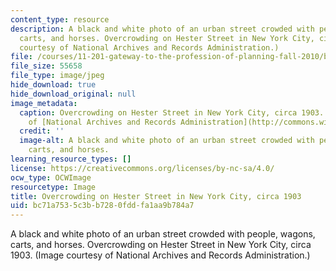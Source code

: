 ```yaml
---
content_type: resource
description: A black and white photo of an urban street crowded with people, wagons,
  carts, and horses. Overcrowding on Hester Street in New York City, circa 1903. (Image
  courtesy of National Archives and Records Administration.)
file: /courses/11-201-gateway-to-the-profession-of-planning-fall-2010/bc71a7535c3bb7280fddfa1aa9b784a7_11-201f10.jpg
file_size: 55658
file_type: image/jpeg
hide_download: true
hide_download_original: null
image_metadata:
  caption: Overcrowding on Hester Street in New York City, circa 1903. (Image courtesy
    of [National Archives and Records Administration](http://commons.wikimedia.org/wiki/File:NewYorkCityHesterStreet1903.jpg).)
  credit: ''
  image-alt: A black and white photo of an urban street crowded with people, wagons,
    carts, and horses.
learning_resource_types: []
license: https://creativecommons.org/licenses/by-nc-sa/4.0/
ocw_type: OCWImage
resourcetype: Image
title: Overcrowding on Hester Street in New York City, circa 1903
uid: bc71a753-5c3b-b728-0fdd-fa1aa9b784a7
---
```

A black and white photo of an urban street crowded with people, wagons, carts, and horses. Overcrowding on Hester Street in New York City, circa 1903. (Image courtesy of National Archives and Records Administration.)